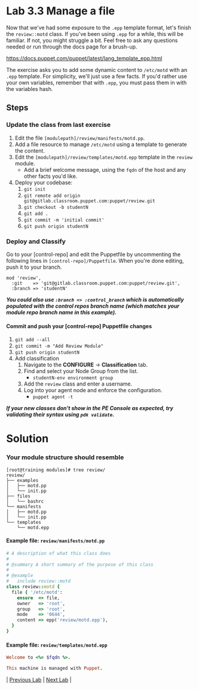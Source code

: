 # Lab 3.3 Manage a file

Now that we've had some exposure to the `.epp` template format, let's finish the `review::motd` class. If you've been using `.epp` for a while, this will be familiar. If not, you might struggle a bit. Feel free to ask any questions needed or run through the docs page for a brush-up.

https://docs.puppet.com/puppet/latest/lang_template_epp.html

The exercise asks you to add some dynamic content to `/etc/motd` with an `.epp` template. For simplicity, we'll just use a few facts. If you'd rather use your own variables, remember that with `.epp`, you must pass them in with the variables hash.

## Steps

### Update the class from last exercise

1. Edit the file `[modulepath]/review/manifests/motd.pp`.
1. Add a file resource to manage `/etc/motd` using a template to generate the content.
1. Edit the `[modulepath]/review/templates/motd.epp` template in the `review` module.
   * Add a brief welcome message, using the `fqdn` of the host and any other facts you'd like.
1. Deploy your codebase:
   1. `git init`
   1. `git remote add origin git@gitlab.classroom.puppet.com:puppet/review.git`
   1. `git checkout -b studentN`
   1. `git add .`
   1. `git commit -m 'initial commit'`
   1. `git push origin studentN`

### Deploy and Classify

Go to your [control-repo] and edit the Puppetfile by uncommenting the following lines in `[control-repo]/Puppetfile`. When you're done editing, push it to your branch.

```shell
mod 'review',
  :git    => 'git@gitlab.classroom.puppet.com:puppet/review.git',
  :branch => 'studentN'
```

**_You could also use `:branch => :control_branch` which is automatically populated with the control repos branch name (which matches your module repo branch name in this example)._**

#### Commit and push your [control-repo] Puppetfile changes

1. `git add --all`
1. `git commit -m "Add Review Module"`
1. `git push origin studentN`
1. Add classification
    1. Navigate to the **CONFIGURE** -> **Classification** tab.
    1. Find and select your Node Group from the list.
        * `studentN-env environment group`
    1. Add the `review` class and enter a username.
    1. Log into your agent node and enforce the configuration.
        * `puppet agent -t`

**_If your new classes don't show in the PE Console as expected, try validating their syntax using `pdk validate`._**

# Solution

### Your module structure should resemble

```shell
[root@training modules]# tree review/
review/
├── examples
│   ├── motd.pp
│   └── init.pp
├── files
│   └── bashrc
└── manifests
│   ├── motd.pp
│   └── init.pp
└── templates
    └── motd.epp
```

#### Example file: `review/manifests/motd.pp`

```ruby
# A description of what this class does
#
# @summary A short summary of the purpose of this class
#
# @example
#   include review::motd
class review::motd {
  file { '/etc/motd':
    ensure  => file,
    owner   => 'root',
    group   => 'root',
    mode    => '0644',
    content => epp('review/motd.epp'),
  }
}
```

#### Example file: `review/templates/motd.epp`

```ruby
Welcome to <%= $fqdn %>.

This machine is managed with Puppet.
```

|  [Previous Lab]()  |  [Next Lab]()  |
